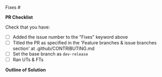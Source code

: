 Fixes #

**PR Checklist**
<!-- use a checklist if the PR is a work-in-progress -->

<!-- Remove the following section after you have made the checks. -->
Check that you have:
- [ ] Added the issue number to the "Fixes" keyword above
- [ ] Titled the PR as specified in the 'Feature branches & issue branches section' at .github/CONTRIBUTING.md
- [ ] Set the base branch as `dev-release`
- [ ] Ran UTs & FTs

**Outline of Solution**
<!-- Tell us how you solved the issue. -->
<!-- Mention things you want reviewers to focus on, if any. -->
<!-- Skip this section if fix is trivial. -->

